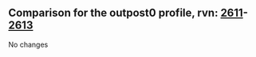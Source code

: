 ## Comparison for the outpost0 profile, rvn: [2611](https://github.com/PRO100KatYT/FortniteProfileRevisions/tree/main/profiles/outpost0/2611%20outpost0.json)-[2613](https://github.com/PRO100KatYT/FortniteProfileRevisions/tree/main/profiles/outpost0/2613%20outpost0.json)

No changes
